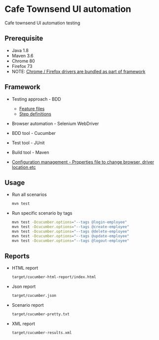 # Cafe Townsend UI automation

Cafe townsend UI automation testing

## Prerequisite

- Java 1.8
- Maven 3.6
- Chrome 80
- Firefox 73
- NOTE: [Chrome / Firefox drivers are bundled as part of framework](./bin)

## Framework

- Testing approach - BDD

  - [Feature files](./src/test/resources/feature/)
  - [Step definitions](./src/test/java/stepDefinition)

- Browser automation - Selenium WebDriver
- BDD tool - Cucumber
- Test tool - JUnit
- Build tool - Maven
- [Configuration management - Properties file to change browser, driver location etc](./src/test/resources/test.config.properties)

## Usage

- Run all scenarios

  ```sh
  mvn test

  ```

- Run specific scenario by tags

  ```sh
  mvn test -Dcucumber.options="--tags @login-employee"
  mvn test -Dcucumber.options="--tags @create-employee"
  mvn test -Dcucumber.options="--tags @delete-employee"
  mvn test -Dcucumber.options="--tags @update-employee"
  mvn test -Dcucumber.options="--tags @logout-employee"

  ```

## Reports

- HTML report

  ```sh
  target/cucumber-html-report/index.html
  ```

- Json report

  ```sh
  target/cucumber.json
  ```

- Scenario report

  ```sh
  target/cucumber-pretty.txt
  ```

- XML report

  ```sh
  target/cucumber-results.xml
  ```

